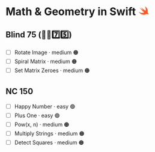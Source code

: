 # Math & Geometry in Swift <img src="../../assets/swiftLogo.png" style="height: 1em; vertical-align: top">

## Blind 75 (🧑‍🦯7️⃣5️⃣)
- [ ] Rotate Image · medium 🟠
- [ ] Spiral Matrix · medium 🟠
- [ ] Set Matrix Zeroes · medium 🟠

## NC 150
- [ ] Happy Number · easy 🟢
- [ ] Plus One · easy 🟢
- [ ] Pow(x, n) · medium 🟠
- [ ] Multiply Strings · medium 🟠
- [ ] Detect Squares · medium 🟠